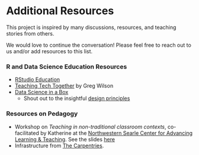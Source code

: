 # Additional Resources  
  
This project is inspired by many discussions, resources, and teaching stories from others.     
    
We would love to continue the conversation! Please feel free to reach out to us and/or add resources to this list.  
  
    
### R and Data Science Education Resources  
  
* [RStudio Education](https://education.rstudio.com/)  
* [Teaching Tech Together](https://teachtogether.tech/) by Greg Wilson  
* [Data Science in a Box](https://datasciencebox.org/hello/)  
  - Shout out to the insightful [design principles](https://datasciencebox.org/hello/design-principles/)  
  
  
### Resources on Pedagogy  
  
* Workshop on *Teaching in non-traditional classroom contexts*, co-facilitated by Katherine at the [Northwestern Searle Center for Advancing Learning & Teaching](https://www.northwestern.edu/searle/). See the slides [here](https://github.com/katherinesimeon/rstudioconf2020-teachR-eposter/blob/master/resources/Non-Traditional_Classroom_Contexts-NorthwesternSlides.pdf)    
* Infrastructure from [The Carpentries](https://docs.carpentries.org/).  

